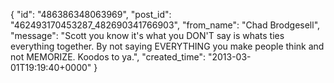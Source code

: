  {
   "id": "486386348063969",
   "post_id": "462493170453287_482690341766903",
   "from_name": "Chad Brodgesell",
   "message": "Scott you know it's what you DON'T say is whats ties everything together. By not saying EVERYTHING you make people think and not MEMORIZE. Koodos to ya.",
   "created_time": "2013-03-01T19:19:40+0000"
 }

